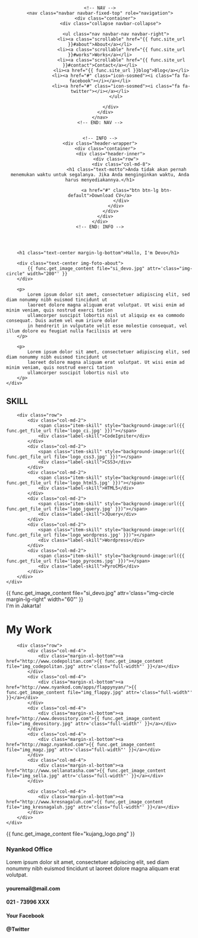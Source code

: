 <!-- HEADER -->
<header style="background:#30b695 url({{ func.get_file_url file='cover_4.jpg' }}) no-repeat center top;">

	<!-- NAV -->
	<nav class="navbar navbar-fixed-top" role="navigation">
		<div class="container">
			<div class="collapse navbar-collapse">

				<ul class="nav navbar-nav navbar-right">
					<li><a class="scrollable" href="{{ func.site_url }}#about">About</a></li>
					<li><a class="scrollable" href="{{ func.site_url }}#works">Works</a></li>
					<li><a class="scrollable" href="{{ func.site_url }}#contact">Contact</a></li>
					<li><a href="{{ func.site_url }}blog">Blog</a></li>
					<li><a href="#" class="icon-sosmed"><i class="fa fa-facebook"></i></a></li>
					<li><a href="#" class="icon-sosmed"><i class="fa fa-twitter"></i></a></li>
				</ul>

			</div>
		</div>
	</nav>
	<!-- END: NAV -->


	<!-- INFO -->
	<div class="header-wrapper">
		<div class="container">
			<div class="header-inner">
				<div class="row">
					<div class="col-md-8">
						<h1 class="text-motto">Anda tidak akan pernah menemukan waktu untuk segalanya. Jika Anda menginginkan waktu, Anda harus menyediakannya.</h1>

						<a href="#" class="btn btn-lg btn-default">Download CV</a>
					</div>
				</div>
			</div>
		</div>
	</div>
	<!-- END: INFO -->

</header>
<!-- END: HEADER -->


<!-- ABOUT -->
<div class="about" id="about">
	<div class="container">

		<h1 class="text-center margin-lg-bottom">Hallo, I'm Devo</h1>

		<div class="text-center img-foto-about">
			{{ func.get_image_content file="si_devo.jpg" attr='class="img-circle" width="200"' }}
		</div>

		<p>
			Lorem ipsum dolor sit amet, consectetuer adipiscing elit, sed diam nonummy nibh euismod tincidunt ut 
			laoreet dolore magna aliquam erat volutpat. Ut wisi enim ad minim veniam, quis nostrud exerci tation 
			ullamcorper suscipit lobortis nisl ut aliquip ex ea commodo consequat. Duis autem vel eum iriure dolor 
			in hendrerit in vulputate velit esse molestie consequat, vel illum dolore eu feugiat nulla facilisis at vero
		</p>

		<p>
			Lorem ipsum dolor sit amet, consectetuer adipiscing elit, sed diam nonummy nibh euismod tincidunt ut 
			laoreet dolore magna aliquam erat volutpat. Ut wisi enim ad minim veniam, quis nostrud exerci tation 
			ullamcorper suscipit lobortis nisl uto
		</p>
	</div>
</div>
<!-- END: ABOUT -->



<!-- SKILL -->
<div class="skill-about-side"></div>
<div class="skill" id="skill">
	<div class="container">
		<h2 class="text-center title-skill">SKILL</h2>
		
		<div class="row">
			<div class="col-md-2">
				<span class="item-skill" style="background-image:url({{ func.get_file_url file='logo_ci.jpg' }})"></span>
				<div class="label-skill">CodeIgniter</div>
			</div>
			<div class="col-md-2">
				<span class="item-skill" style="background-image:url({{ func.get_file_url file='logo_css3.jpg' }})"></span>
				<div class="label-skill">CSS3</div>
			</div>
			<div class="col-md-2">
				<span class="item-skill" style="background-image:url({{ func.get_file_url file='logo_html5.jpg' }})"></span>
				<div class="label-skill">HTML5</div>
			</div>
			<div class="col-md-2">
				<span class="item-skill" style="background-image:url({{ func.get_file_url file='logo_jquery.jpg' }})"></span>
				<div class="label-skill">JQuery</div>
			</div>
			<div class="col-md-2">
				<span class="item-skill" style="background-image:url({{ func.get_file_url file='logo_wordpress.jpg' }})"></span>
				<div class="label-skill">Wordpress</div>
			</div>
			<div class="col-md-2">
				<span class="item-skill" style="background-image:url({{ func.get_file_url file='logo_pyrocms.jpg' }})"></span>
				<div class="label-skill">PyroCMS</div>
			</div>
		</div>
	</div>
</div>
<!-- END: SKILL -->



<!-- LOKASI -->
<div class="jakarta-wrapper">
	<div class="container">
		<div class="my-location-wrapper">
			<div class="im-here">
				<div class="media">
					<div class="pull-left">
						{{ func.get_image_content file="si_devo.jpg" attr='class="img-circle margin-lg-right" width="60"' }}
					</div>
					<div class="media-body">
						<div class="bubble-text">
							I'm in Jakarta!
						</div>
					</div>
				</div>
			</div>
		</div>
	</div>
</div>
<!-- END: LOKASI -->



<!-- WORK -->
<div class="project-wrapper padding-xl-bottom" id="works">
	<div class="container">
		<h1 class="text-center margin-xl-bottom">My Work</h1>
		
		<div class="row">
			<div class="col-md-4">
				<div class="margin-xl-bottom"><a href="http://www.codepolitan.com">{{ func.get_image_content file="img_codepolitan.jpg" attr='class="full-width"' }}</a></div>
			</div>
			<div class="col-md-4">
				<div class="margin-xl-bottom"><a href="http://www.nyankod.com/apps/flappynyan/">{{ func.get_image_content file="img_flappy.jpg" attr='class="full-width"' }}</a></div>
			</div>
			<div class="col-md-4">
				<div class="margin-xl-bottom"><a href="http://www.devository.com">{{ func.get_image_content file="img_devository.jpg" attr='class="full-width"' }}</a></div>
			</div>
			<div class="col-md-4">
				<div class="margin-xl-bottom"><a href="http://magz.nyankod.com">{{ func.get_image_content file="img_magz.jpg" attr='class="full-width"' }}</a></div>
			</div>
			<div class="col-md-4">
				<div class="margin-xl-bottom"><a href="http://www.sellanatasha.com">{{ func.get_image_content file="img_sella.jpg" attr='class="full-width"' }}</a></div>
			</div>
			
			<div class="col-md-4">
				<div class="margin-xl-bottom"><a href="http://www.kresnagaluh.com">{{ func.get_image_content file="img_kresnagaluh.jpg" attr='class="full-width"' }}</a></div>
			</div>
		</div>
	</div>
</div>
<!-- END: WORK -->



<!-- CONTACT -->
<div class="contact-wrapper" id="contact">
	<div class="container">
		<div class="row">
			<div class="col-md-5 goright">
				{{ func.get_image_content file="kujang_logo.png" }}
			</div>
			<div class="col-md-5">
				<h3 class="margin-md-bottom">Nyankod Office</h3>
				<p>Lorem ipsum dolor sit amet, consectetuer adipiscing elit, sed diam nonummy nibh euismod tincidunt ut laoreet dolore magna aliquam erat volutpat.</p>
				<h4 class="margin-md-bottom"><i class="fa fa-envelope fa-fw"></i> youremail@mail.com</h4>
				<h4 class="margin-md-bottom"><i class="fa fa-phone fa-fw"></i> 021 - 73996 XXX</h4>
				<h4 class="margin-md-bottom"><i class="fa fa-facebook fa-fw"></i> Your Facebook</h4>
				<h4 class="margin-md-bottom"><i class="fa fa-twitter fa-fw"></i> @Twitter</h4>
			</div>
		</div>
	</div>
</div>
<!-- END: CONTACT -->
